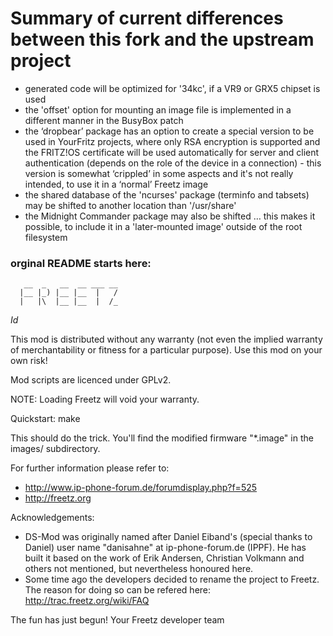 # Summary of current differences between this fork and the upstream project

- generated code will be optimized for '34kc', if a VR9 or GRX5 chipset is used
- the 'offset' option for mounting an image file is implemented in a different manner in the BusyBox patch
- the ‘dropbear’ package has an option to create a special version to be used in YourFritz projects, where only RSA encryption is supported and the FRITZ!OS certificate will be used automatically for server and client authentication     (depends on the role of the device in a connection) - this version is somewhat ‘crippled’ in some aspects and it's not really intended,  to use it in a ‘normal’ Freetz image
- the shared database of the 'ncurses' package (terminfo and tabsets) may be shifted to another location than '/usr/share'
- the Midnight Commander package may also be shifted … this makes it possible, to include it in a 'later-mounted image' outside of the root filesystem

### orginal README starts here:


```
   __  _   __  __ ___ __
  |__ |_) |__ |__  |   /
  |   |\  |__ |__  |  /_
```


$Id$

This mod is distributed without any warranty (not even the implied
warranty of merchantability or fitness for a particular purpose).
Use this mod on your own risk!

Mod scripts are licenced under GPLv2.

NOTE: Loading Freetz will void your warranty.

Quickstart:
  make

This should do the trick. You'll find the modified firmware "*.image"
in the images/ subdirectory.

For further information please refer to:
  - <http://www.ip-phone-forum.de/forumdisplay.php?f=525>
  - <http://freetz.org>

Acknowledgements:
- DS-Mod was originally named after Daniel Eiband's (special thanks to Daniel)
	user name "danisahne" at ip-phone-forum.de (IPPF). He has built it based
	on the work of Erik Andersen, Christian Volkmann and others not mentioned,
	but nevertheless honoured here.
- Some time ago the developers decided to rename the project to Freetz.
	The reason for doing so can be refered here:
	<http://trac.freetz.org/wiki/FAQ>

The fun has just begun!
 Your Freetz developer team
